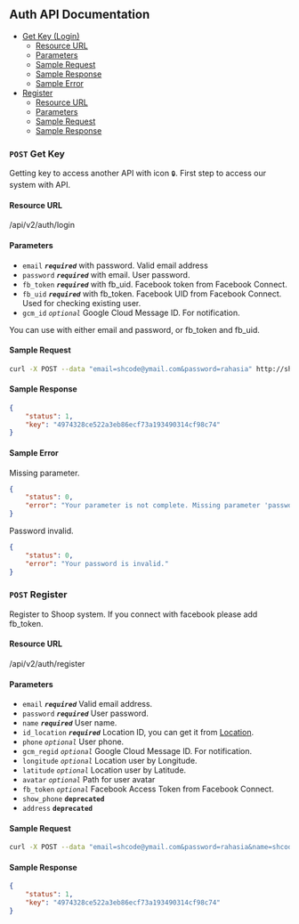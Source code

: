 ## Auth API Documentation

- [Get Key (Login)](#get-key)
	+ [Resource URL](#get-key-url)
	+ [Parameters](#get-key-param)
	+ [Sample Request](#get-key-request)
	+ [Sample Response](#get-key-response)
	+ [Sample Error](#get-key-error)
- [Register](#register)
    + [Resource URL](#register-url)
    + [Parameters](#register-param)
    + [Sample Request](#register-request)
    + [Sample Response](#register-response)

### <a name="get-key"></a> `POST` Get Key
Getting key to access another API with icon `🔒`. First step to access our system with API. 

#### <a name="get-key-url"></a> Resource URL
/api/v2/auth/login

#### <a name="get-key-param"></a> Parameters
+ `email` ___`required`___ with password. Valid email address
+ `password` ___`required`___ with email. User password.
+ `fb_token` ___`required`___ with fb_uid. Facebook token from Facebook Connect.
+ `fb_uid` ___`required`___ with fb_token. Facebook UID from Facebook Connect. Used for checking existing user.
+ `gcm_id` _`optional`_ Google Cloud Message ID. For notification.

You can use with either email and password, or fb_token and fb_uid. 

#### <a name="get-key-request"></a>Sample Request
````sh
curl -X POST --data "email=shcode@ymail.com&password=rahasia" http://shoop.dev/api/v2/auth/login
````

#### <a name="get-key-response"></a>Sample Response

````json
{
    "status": 1,
    "key": "4974328ce522a3eb86ecf73a193490314cf98c74"
}
````
#### <a name="get-key-error"></a>Sample Error

Missing parameter.

````json
{
    "status": 0,
    "error": "Your parameter is not complete. Missing parameter 'password'."
}
````

Password invalid.

````json
{
    "status": 0,
    "error": "Your password is invalid."
}
````

### <a name="register"></a> `POST` Register
Register to Shoop system. If you connect with facebook please add fb_token.

#### <a name="register-url"></a> Resource URL
/api/v2/auth/register

#### <a name="register-param"></a> Parameters
+ `email` ___`required`___ Valid email address.
+ `password` ___`required`___ User password.
+ `name` ___`required`___ User name.
+ `id_location` ___`required`___ Location ID, you can get it from [Location](#).
+ `phone` _`optional`_ User phone.
+ `gcm_regid` _`optional`_ Google Cloud Message ID. For notification.
+ `longitude` _`optional`_ Location user by Longitude.
+ `latitude` _`optional`_ Location user by Latitude.
+ `avatar` _`optional`_ Path for user avatar
+ `fb_token` _`optional`_ Facebook Access Token from Facebook Connect.
+ `show_phone` __`deprecated`__ 
+ `address` __`deprecated`__

#### <a name="register-request"></a>Sample Request
````sh
curl -X POST --data "email=shcode@ymail.com&password=rahasia&name=shcode&id_location=7&phone=082232856363" http://shoop.dev/api/v2/auth/register
````

#### <a name="register-response"></a>Sample Response

````json
{
    "status": 1,
    "key": "4974328ce522a3eb86ecf73a193490314cf98c74"
}
````

